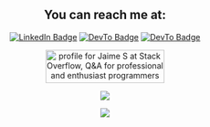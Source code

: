 <h2 align="center">You can reach me at:</h2>
<p align="center">
<a href="https://www.linkedin.com/in/jaimesalcedo/"><img src="https://img.shields.io/badge/-@jaimesalcedo-0077B5?style=flat-square&amp;labelColor=0077B5&amp;logo=LinkedIn&amp;link=https://www.linkedin.com/in/jaimesalcedo/" alt="LinkedIn Badge"></a> 
<a href="https://dev.to/jaimesc87"><img src="https://img.shields.io/badge/-@jaimesc87-0A0A0A?style=flat-square&amp;labelColor=0A0A0A&amp;logo=dev.to&amp;link=https://dev.to/jaimesc87" alt="DevTo Badge"></a>
<a href="https://stackoverflow.com/users/6518928/jaime-s?tab=profile"><img src="https://img.shields.io/badge/-@Jaime S-F48024?style=flat-square&amp;labelColor=0A0A0A&amp;logo=stackoverflow&amp;link=https://stackoverflow.com/users/6518928/jaime-s?tab=profile" alt="DevTo Badge"></a>
  <p align="center">
  <a href="https://stackoverflow.com/users/6518928/jaime-s"><img src="https://stackoverflow.com/users/flair/6518928.png?theme=dark" width="208" height="58" alt="profile for Jaime S at Stack Overflow, Q&amp;A for professional and enthusiast programmers" title="profile for Jaime S at Stack Overflow, Q&amp;A for professional and enthusiast programmers"></a>
  </p>
</p>
<p align="center">
  <img src=https://media.giphy.com/media/11kEuHSQAXXiGQ/giphy.gif>
</p>
<p align="center">
  <img align="center" src="https://github-readme-stats.vercel.app/api?username=jsalcedo1987&show_icons=true&theme=radical&count_private=true&hide=prs,stars" />
</p>
